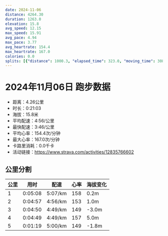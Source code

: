 ```yaml
---
date: 2024-11-06
distance: 4264.30
duration: 1263.0
elevation: 15.8
avg_speed: 12.15
max_speed: 15.91
avg_pace: 4.94
max_pace: 3.77
avg_heartrate: 154.4
max_heartrate: 167.0
calories: 0.0
splits: [{"distance": 1000.3, "elapsed_time": 323.0, "moving_time": 308.0, "average_speed": 3.25, "pace": 5.128215384615384, "average_heartrate": 158.63606557377048, "elevation_difference": 0.2, "split_number": 1}, {"distance": 1001.2, "elapsed_time": 297.0, "moving_time": 297.0, "average_speed": 3.37, "pace": 4.94560830860534, "average_heartrate": 153.02020202020202, "elevation_difference": 1.0, "split_number": 2}, {"distance": 1000.3, "elapsed_time": 290.0, "moving_time": 290.0, "average_speed": 3.45, "pace": 4.830927536231884, "average_heartrate": 149.38620689655173, "elevation_difference": -3.0, "split_number": 3}, {"distance": 998.3, "elapsed_time": 289.0, "moving_time": 289.0, "average_speed": 3.45, "pace": 4.830927536231884, "average_heartrate": 157.681660899654, "elevation_difference": 5.0, "split_number": 4}, {"distance": 262.7, "elapsed_time": 82.0, "moving_time": 79.0, "average_speed": 3.33, "pace": 5.005015015015014, "average_heartrate": 149.8860759493671, "elevation_difference": -1.8, "split_number": 5}]
---
```


# 2024年11月06日 跑步数据

- 距离：4.26公里
- 时长：0:21:03
- 海拔：15.8米
- 平均配速：4:56/公里
- 最快配速：3:46/公里
- 平均心率：154.4次/分钟
- 最大心率：167.0次/分钟
- 卡路里消耗：0.0千卡
- 活动链接：https://www.strava.com/activities/12835766602

## 公里分割

| 公里 | 用时 | 配速 | 心率 | 海拔变化 |
|------|------|------|------|------|
| 1 | 0:05:08 | 5:07/km | 158 | 0.2m |
| 2 | 0:04:57 | 4:56/km | 153 | 1.0m |
| 3 | 0:04:50 | 4:49/km | 149 | -3.0m |
| 4 | 0:04:49 | 4:49/km | 157 | 5.0m |
| 5 | 0:01:19 | 5:00/km | 149 | -1.8m |

